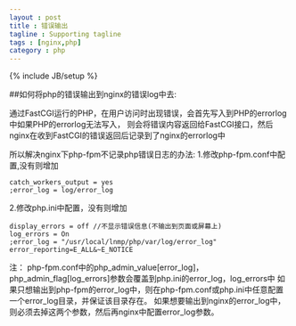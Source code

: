 ```yaml
---
layout : post
title : 错误输出
tagline : Supporting tagline
tags : [nginx,php]
category : php
---
```

{% include JB/setup %}

##如何将php的错误输出到nginx的错误log中去:

通过FastCGI运行的PHP，在用户访问时出现错误，会首先写入到PHP的errorlog中如果PHP的errorlog无法写入，
则会将错误内容返回给FastCGI接口，然后nginx在收到FastCGI的错误返回后记录到了nginx的errorlog中

所以解决nginx下php-fpm不记录php错误日志的办法:
1.修改php-fpm.conf中配置,没有则增加

	catch_workers_output = yes 
	;error_log = log/error_log

2.修改php.ini中配置，没有则增加

	display_errors = off //不显示错误信息(不输出到页面或屏幕上)
	log_errors = On
	;error_log = "/usr/local/lnmp/php/var/log/error_log"
	error_reporting=E_ALL&~E_NOTICE

注：
php-fpm.conf中的php_admin_value[error_log]，php_admin_flag[log_errors]参数会覆盖到php.ini的error_log，log_errors中
如果只想输出到php-fpm的error_log中，则在php-fpm.conf或php.ini中任意配置一个error_log目录，并保证该目录存在。
如果想要输出到nginx的error_log中，则必须去掉这两个参数，然后再nginx中配置error_log参数。
